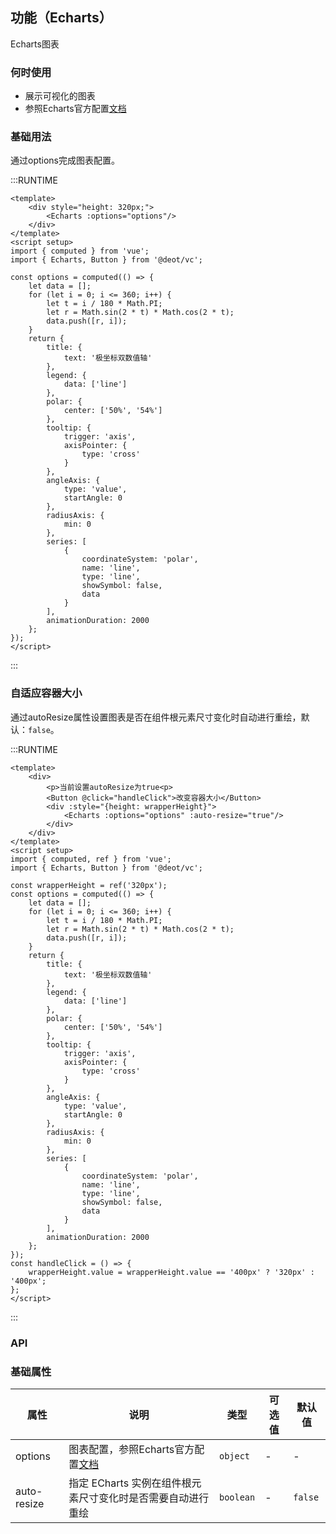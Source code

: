 [link]: https://www.echartsjs.com/zh/option.html#title

## 功能（Echarts）
Echarts图表

### 何时使用

- 展示可视化的图表
- 参照Echarts官方配置[文档][link]

### 基础用法

通过options完成图表配置。

:::RUNTIME
```vue
<template>
	<div style="height: 320px;">
		<Echarts :options="options"/>
	</div>
</template>
<script setup>
import { computed } from 'vue';
import { Echarts, Button } from '@deot/vc';

const options = computed(() => {
	let data = [];
	for (let i = 0; i <= 360; i++) {
		let t = i / 180 * Math.PI;
		let r = Math.sin(2 * t) * Math.cos(2 * t);
		data.push([r, i]);
	}
	return {
		title: {
			text: '极坐标双数值轴'
		},
		legend: {
			data: ['line']
		},
		polar: {
			center: ['50%', '54%']
		},
		tooltip: {
			trigger: 'axis',
			axisPointer: {
				type: 'cross'
			}
		},
		angleAxis: {
			type: 'value',
			startAngle: 0
		},
		radiusAxis: {
			min: 0
		},
		series: [
			{
				coordinateSystem: 'polar',
				name: 'line',
				type: 'line',
				showSymbol: false,
				data
			}
		],
		animationDuration: 2000
	};
});
</script>
```
:::

### 自适应容器大小
通过autoResize属性设置图表是否在组件根元素尺寸变化时自动进行重绘，默认：`false`。

:::RUNTIME
```vue
<template>
	<div>
		<p>当前设置autoResize为true<p>
		<Button @click="handleClick">改变容器大小</Button>
		<div :style="{height: wrapperHeight}">
			<Echarts :options="options" :auto-resize="true"/>
		</div>
	</div>
</template>
<script setup>
import { computed, ref } from 'vue';
import { Echarts, Button } from '@deot/vc';

const wrapperHeight = ref('320px');
const options = computed(() => {
	let data = [];
	for (let i = 0; i <= 360; i++) {
		let t = i / 180 * Math.PI;
		let r = Math.sin(2 * t) * Math.cos(2 * t);
		data.push([r, i]);
	}
	return {
		title: {
			text: '极坐标双数值轴'
		},
		legend: {
			data: ['line']
		},
		polar: {
			center: ['50%', '54%']
		},
		tooltip: {
			trigger: 'axis',
			axisPointer: {
				type: 'cross'
			}
		},
		angleAxis: {
			type: 'value',
			startAngle: 0
		},
		radiusAxis: {
			min: 0
		},
		series: [
			{
				coordinateSystem: 'polar',
				name: 'line',
				type: 'line',
				showSymbol: false,
				data
			}
		],
		animationDuration: 2000
	};
});
const handleClick = () => {
	wrapperHeight.value = wrapperHeight.value == '400px' ? '320px' : '400px';
};
</script>
```
:::

### API

### 基础属性
| 属性          | 说明                                 | 类型        | 可选值 | 默认值     |
| ----------- | ---------------------------------- | --------- | --- | ------- |
| options     | 图表配置，参照Echarts官方配置[文档][link]       | `object`  | -   | -       |
| auto-resize | 指定 ECharts 实例在组件根元素尺寸变化时是否需要自动进行重绘 | `boolean` | -   | `false` |

